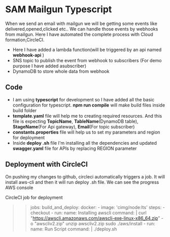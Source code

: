 # SAM Mailgun Typescript

When we send an email with mailgun we will be getting some events like delivered,opened,clicked etc.. We can handle those events by webhooks from mailgun. Here I have automated the complete process with Cloud formation,CircleCI.
- Here I have added a lambda function(will be triggered by an api named **webhook-api** )
- SNS topic to publish the event from webhook to subscribers (For demo purpose I have added asubscriber)
- DynamoDB to store whole data from webhook

## Code
- I am using **typescript** for development so I have added all the basic configuration for typescript. **npm run compile** will make build files inside build folder
- **template.yaml** file will help me to creating required resources. And this file is expecting **TopicName**,     **TableName**(DynamoDB table), **StageName**(For Api gateway), **Email**(For topic subscriber)
- **constants.properties** file will help us to set my parameters and region for deployment
- Inside **deploy .sh** file I'm installing all the dependencies and updated **swagger.yaml** file for APIs by replacing REGION parameter

## Deployment with CircleCI
On pushing my changes to github, circleci automatically triggers a job. It will install aws-cli and then it will run deploy .sh file. We can see the progress AWS console

CircleCI job for deployment
>>jobs:
  build_and_deploy:
    docker:
      - image: 'cimg/node:lts'
    steps:
      - checkout
      - run:
          name: Installing awscli
          command: |
                curl "https://awscli.amazonaws.com/awscli-exe-linux-x86_64.zip" -o "awscliv2.zip"
                unzip awscliv2.zip
                sudo ./aws/install 
      - run:
          name: Run Script
          command: |
            ./deploy.sh

